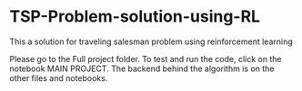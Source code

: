 # TSP-Problem-solution-using-RL
This a solution for traveling salesman problem using reinforcement learning

Please go to the Full project folder.
To test and run the code, click on the notebook MAIN PROJECT.
The backend behind the algorithm is on the other files and notebooks.
